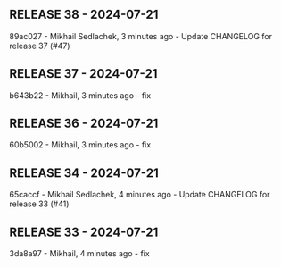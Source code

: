## RELEASE 38 - 2024-07-21

89ac027 - Mikhail Sedlachek, 3 minutes ago - Update CHANGELOG for release 37 (#47)
## RELEASE 37 - 2024-07-21

b643b22 - Mikhail, 3 minutes ago - fix
## RELEASE 36 - 2024-07-21

60b5002 - Mikhail, 3 minutes ago - fix
## RELEASE 34 - 2024-07-21

65caccf - Mikhail Sedlachek, 4 minutes ago - Update CHANGELOG for release 33 (#41)
## RELEASE 33 - 2024-07-21

3da8a97 - Mikhail, 4 minutes ago - fix
